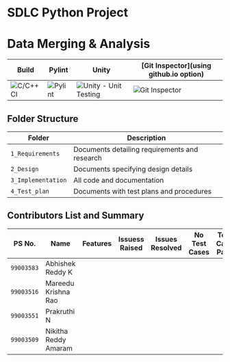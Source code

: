 # SDLC Python Project
# Data Merging & Analysis

Build | Pylint | Unity | [Git Inspector](using github.io option)
------|----------|-------|--------------
![C/C++ CI](Badgelink) | ![Pylint](Badgelink) | ![Unity - Unit Testing](Badgelink) | ![Git Inspector](Badgelink)


## Folder Structure
Folder             | Description
-------------------| -----------------------------------------
`1_Requirements`   | Documents detailing requirements and research
`2_Design`         | Documents specifying design details
`3_Implementation` | All code and documentation
`4_Test_plan`      | Documents with test plans and procedures

## Contributors List and Summary

PS No. |  Name   |    Features    | Issuess Raised |Issues Resolved|No Test Cases|Test Case Pass
-------|---------|----------------|----------------|---------------|-------------|--------------
`99003583` | Abhishek Reddy K  |    |     |    |  |   
`99003516` | Mareedu Krishna Rao  |    |      |    |   |    
`99003551` | Prakruthi N  |    |     |   |   |
`99003509` | Nikitha Reddy Amaram  |     |      |    |   | 


